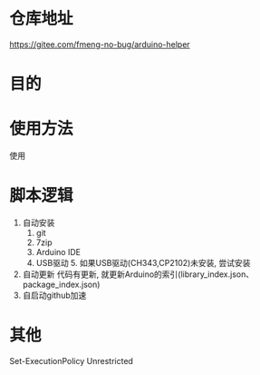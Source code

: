 # 仓库地址
https://gitee.com/fmeng-no-bug/arduino-helper

# 目的
# 使用方法
使用
# 脚本逻辑
1. 自动安装
   1. git
   2. 7zip
   3. Arduino IDE
   4. USB驱动
      5. 如果USB驱动(CH343,CP2102)未安装, 尝试安装
2. 自动更新
    代码有更新, 就更新Arduino的索引(library_index.json、package_index.json)
3. 自启动github加速
# 其他
Set-ExecutionPolicy Unrestricted